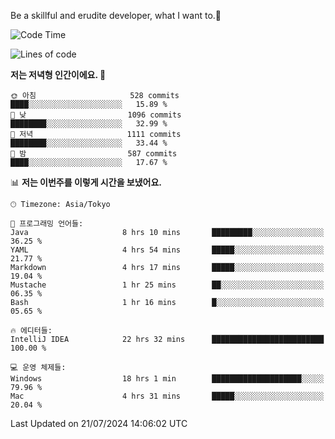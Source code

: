 Be a skillful and erudite developer, what I want to.👶

<!--START_SECTION:waka-->
![Code Time](http://img.shields.io/badge/Code%20Time-1%2C077%20hrs%2046%20mins-blue)

![Lines of code](https://img.shields.io/badge/%EC%A0%80%EB%8A%94%20%EC%97%AC%ED%83%9C%EA%B9%8C%EC%A7%80%20-2.7%20million%20%EC%A4%84%EC%9D%98%20%EC%BD%94%EB%93%9C%EB%A5%BC%20%EC%9E%91%EC%84%B1%ED%96%88%EC%96%B4%EC%9A%94.-blue)

**저는 저녁형 인간이에요. 🦉** 

```text
🌞 아침                     528 commits         ████░░░░░░░░░░░░░░░░░░░░░   15.89 % 
🌆 낮　                     1096 commits        ████████░░░░░░░░░░░░░░░░░   32.99 % 
🌃 저녁                     1111 commits        ████████░░░░░░░░░░░░░░░░░   33.44 % 
🌙 밤　                     587 commits         ████░░░░░░░░░░░░░░░░░░░░░   17.67 % 
```


📊 **저는 이번주를 이렇게 시간을 보냈어요.** 

```text
🕑︎ Timezone: Asia/Tokyo

💬 프로그래밍 언어들: 
Java                     8 hrs 10 mins       █████████░░░░░░░░░░░░░░░░   36.25 % 
YAML                     4 hrs 54 mins       █████░░░░░░░░░░░░░░░░░░░░   21.77 % 
Markdown                 4 hrs 17 mins       █████░░░░░░░░░░░░░░░░░░░░   19.04 % 
Mustache                 1 hr 25 mins        ██░░░░░░░░░░░░░░░░░░░░░░░   06.35 % 
Bash                     1 hr 16 mins        █░░░░░░░░░░░░░░░░░░░░░░░░   05.65 % 

🔥 에디터들: 
IntelliJ IDEA            22 hrs 32 mins      █████████████████████████   100.00 % 

💻 운영 체제들: 
Windows                  18 hrs 1 min        ████████████████████░░░░░   79.96 % 
Mac                      4 hrs 31 mins       █████░░░░░░░░░░░░░░░░░░░░   20.04 % 
```


 Last Updated on 21/07/2024 14:06:02 UTC
<!--END_SECTION:waka-->
